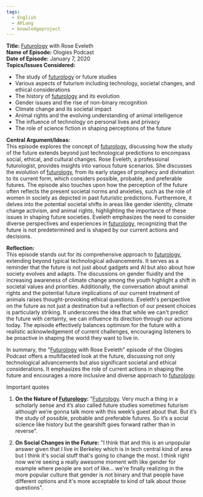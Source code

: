 ```yaml
---
tags:
  - English
  - APLang
  - knowledgeproject
---
```


**Title:** [Futurology](70_Sources/70_Articles/70.00_Misc/Oologies/Futurology.md) with Rose Eveleth  
**Name of Episode:** Ologies Podcast  
**Date of Episode:** January 7, 2020  
**Topics/Issues Considered:**  
- The study of [futurology](70_Sources/70_Articles/70.00_Misc/Oologies/Futurology.md) or future studies  
- Various aspects of futurism including technology, societal changes, and ethical considerations  
- The history of [futurology](70_Sources/70_Articles/70.00_Misc/Oologies/Futurology.md) and its evolution  
- Gender issues and the rise of non-binary recognition  
- Climate change and its societal impact  
- Animal rights and the evolving understanding of animal intelligence  
- The influence of technology on personal lives and privacy  
- The role of science fiction in shaping perceptions of the future

**Central Argument/Ideas:**  
This episode explores the concept of [futurology](70_Sources/70_Articles/70.00_Misc/Oologies/Futurology.md), discussing how the study of the future extends beyond just technological predictions to encompass social, ethical, and cultural changes. Rose Eveleth, a professional futurologist, provides insights into various future scenarios. She discusses the evolution of [futurology](70_Sources/70_Articles/70.00_Misc/Oologies/Futurology.md), from its early stages of prophecy and divination to its current form, which considers possible, probable, and preferable futures. The episode also touches upon how the perception of the future often reflects the present societal norms and anxieties, such as the role of women in society as depicted in past futuristic predictions. Furthermore, it delves into the potential societal shifts in areas like gender identity, climate change activism, and animal rights, highlighting the importance of these issues in shaping future societies. Eveleth emphasizes the need to consider diverse perspectives and experiences in [futurology](70_Sources/70_Articles/70.00_Misc/Oologies/Futurology.md), recognizing that the future is not predetermined and is shaped by our current actions and decisions.

**Reflection:**  
This episode stands out for its comprehensive approach to [futurology](70_Sources/70_Articles/70.00_Misc/Oologies/Futurology.md), extending beyond typical technological advancements. It serves as a reminder that the future is not just about gadgets and AI but also about how society evolves and adapts. The discussions on gender fluidity and the increasing awareness of climate change among the youth highlight a shift in societal values and priorities. Additionally, the conversation about animal rights and the potential future implications of our current treatment of animals raises thought-provoking ethical questions. Eveleth's perspective on the future as not just a destination but a reflection of our present choices is particularly striking. It underscores the idea that while we can't predict the future with certainty, we can influence its direction through our actions today. The episode effectively balances optimism for the future with a realistic acknowledgement of current challenges, encouraging listeners to be proactive in shaping the world they want to live in. 

In summary, the "[Futurology](70_Sources/70_Articles/70.00_Misc/Oologies/Futurology.md) with Rose Eveleth" episode of the Ologies Podcast offers a multifaceted look at the future, discussing not only technological advancements but also significant societal and ethical considerations. It emphasizes the role of current actions in shaping the future and encourages a more inclusive and diverse approach to [futurology](70_Sources/70_Articles/70.00_Misc/Oologies/Futurology.md).


Important quotes

1. **On the Nature of [Futurology](70_Sources/70_Articles/70.00_Misc/Oologies/Futurology.md):** "[Futurology](70_Sources/70_Articles/70.00_Misc/Oologies/Futurology.md). Very much a thing in a scholarly sense and it’s also called future studies sometimes futurism although we’re gonna talk more with this week’s guest about that. But it’s the study of possible, probable and preferable futures. So it’s a social science like history but the gearshift goes forward rather than in reverse"​​.
    
2. **On Social Changes in the Future:** "I think that and this is an unpopular answer given that I live in Berkeley which is in tech central kind of area but I think it's social stuff that's going to change the most. I think right now we're seeing a really awesome moment with like gender for example where people are sort of like… we're finally realizing in the more popular culture that gender is not binary and that people have different options and it's more acceptable to kind of talk about those questions"​​.